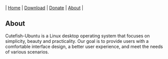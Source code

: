 | [Home](https://github.com/cutefish-ubuntu) | [Download](https://github.com/cutefish-ubuntu/cutefish-ubuntu/blob/master/Download.md) | [Donate](https://github.com/cutefish-ubuntu/cutefish-ubuntu/blob/master/Donate.md) | [About](https://github.com/cutefish-ubuntu/cutefish-ubuntu/blob/master/About.md) |

## About

Cutefish-Ubuntu is a Linux desktop operating system that focuses on simplicity, beauty and practicality. Our goal is to provide users with a comfortable interface design, a better user experience, and meet the needs of various scenarios.
